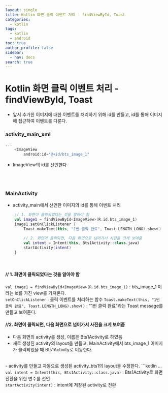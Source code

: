 ```yaml
---
layout: single
title: Kotlin 화면 클릭 이벤트 처리 - findViewById, Toast
categories:
  - kotlin
tags:
  - kotlin
  - android
toc: true
author_profile: false
sidebar:
  - nav: docs
search: true
---
```

# Kotlin 화면 클릭 이벤트 처리 - findViewById, Toast
- 앞서 추가한 이미지에 대한 이벤트를 처리하기 위해 id를 만들고, id를 통해 이미지에 접근하여 이벤트를 다룬다.

### activity_main_xml
```kotlin
...
	<ImageView
		android:id="@+id/bts_image_1"
```
- ImageView의 id를 선언한다

<br>
<br>


### MainActivity
- activity_main에서 선언한 이미지의 id를 통해 이벤트 처리
```kotlin
	// 1. 화면이 클릭되었다는 것을 알아야 함
	val image1 = findViewById<ImageView>(R.id.bts_image_1)
	image1.setOnClickListener {
		Toast.makeText(this, "1번 클릭 완료", Toast.LENGTH_LONG).show()

		// 2. 화면이 클릭되면, 다음 화면으로 넘어가서 사진을 크게 보여줌
		val intent = Intent(this, Bts1Activity::class.java)
		startActivity(intent)
	}
```
<br>



#### // 1. 화면이 클릭되었다는 것을 알아야 함
`val image1 = findViewById<ImageView>(R.id.bts_image_1)` : bts_image_1 이라는 id를 가진 view를 가져온다.
<br>
`setOnClickListener` : 클릭 이벤트를 처리하는 함수
`Toast.makeText(this, "1번 클릭 완료", Toast.LENGTH_LONG).show()` : "1번 클릭 완료"라는 Toast message를 만들고 보여준다.

#### //2. 화면이 클릭되면, 다음 화면으로 넘어가서 사진을 크게 보여줌
- 다음 화면의 activity를 생성, 이름은 Bts1Activity로 하였음
- 새로 생성된 activity의 layout을 만들고, MainActivity에서 bts_image_1 이미지가 클릭되었을 때 Bts1Activity로 이동한다.
<br>
- activity를 만들고 자동으로 생성된 activity_bts1의 layout을 수정한다.
```kotlin
...
	<ImageView
		android:src="@drawable/bts_1"
		android:layout_width="match_parent"
		android:layout_height="match_parent"
```
- layout의 width와 height를 match_parent로 하여 사진의 크기와 인터페이스의 크기를 동일하게 맞춘다.

`val intent = Intent(this, Bts1Activity::class.java)` :  Bts1Activity로 화면 전환을 위한 변수를 선언
<br>
`startActivity(intent)` : intent에 저장된 activity로 전환